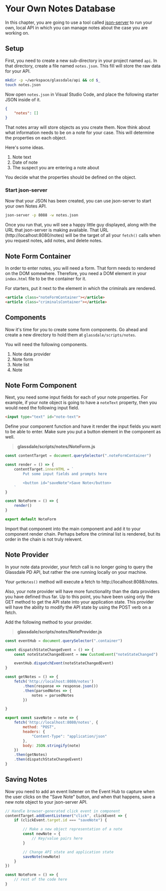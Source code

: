 # Your Own Notes Database

In this chapter, you are going to use a tool called [json-server](https://github.com/typicode/json-server) to run your own, local API in which you can manage notes about the case you are working on.

## Setup

First, you need to create a new sub-directory in your project named `api`. In that directory, create a file named `notes.json`. This fill will store the raw data for your API.

```sh
mkdir -p ~/workspace/glassdale/api && cd $_
touch notes.json
```

Now open `notes.json` in Visual Studio Code, and place the following starter JSON inside of it.

```json
{
    "notes": []
}
```

That notes array will store objects as you create them. Now think about what information needs to be on a note for your case. This will determine the properties on each object.

Here's some ideas.

1. Note text
1. Date of note
1. The suspect you are entering a note about

You decide what the properties should be defined on the object.

### Start json-server

Now that your JSON has been created, you can use json-server to start your own Notes API.

```sh
json-server -p 8088 -w notes.json
```

Once you run that, you will see a happy little guy displayed, along with the URL that json-server is making available. That URL (http://localhost:8080/notes) will be the target of all your `fetch()` calls when you request notes, add notes, and delete notes.

## Note Form Container

In order to enter notes, you will need a form. That form needs to rendered on the DOM somewhere. Therefore, you need a DOM element in your `index.html` file to be the container for it.

For starters, put it next to the element in which the criminals are rendered.

```html
<article class="noteFormContainer"></article>
<article class="criminalsContainer"></article>
```

## Components

Now it's time for you to create some form components. Go ahead and create a new directory to hold them at `glassdale/scripts/notes`.

You will need the following components.

1. Note data provider
1. Note form
1. Note list
1. Note

## Note Form Component

Next, you need some input fields for each of your note properties. For example, if your note object is going to have a `noteText` property, then you would need the following input field.

```html
<input type="text" id="note-text">
```

Define your component function and have it render the input fields you want to be able to enter. Make sure you put a button element in the component as well.

> **glassdale/scripts/notes/NoteForm.js**

```js
const contentTarget = document.querySelector(".noteFormContainer")

const render = () => {
    contentTarget.innerHTML = `
        Put some input fields and prompts here

        <button id="saveNote">Save Note</button>
    `
}

const NoteForm = () => {
    render()
}

export default NoteForm
```

Import that component into the main component and add it to your component render chain. Perhaps before the criminal list is rendered, but its order in the chain is not truly relevent.

## Note Provider

In your note data provider, your fetch call is no longer going to query the Glassdale PD API, but rather the one running locally on your machine.

Your `getNotes()` method will execute a fetch to http://localhost:8088/notes.

Also, your note provider will have more functionality than the data providers you have defined thus far. Up to this point, you have been using only the GET method to get the API state into your application state. This provider will have the ability to modify the API state by using the POST verb on a fetch.

Add the following method to your provider.

> **glassdale/scripts/notes/NoteProvider.js**

```js
const eventHub = document.querySelector(".container")

const dispatchStateChangeEvent = () => {
    const noteStateChangedEvent = new CustomEvent("noteStateChanged")

    eventHub.dispatchEvent(noteStateChangedEvent)
}

const getNotes = () => {
    fetch('http://localhost:8080/notes')
        .then(response => response.json())
        .then(parsedNotes => {
            notes = parsedNotes
        })

}

export const saveNote = note => {
    fetch('http://localhost:8080/notes', {
        method: "POST",
        headers: {
            "Content-Type": "application/json"
        },
        body: JSON.stringify(note)
    })
    .then(getNotes)
    .then(dispatchStateChangeEvent)
}
```

## Saving Notes

Now you need to add an event listener on the Event Hub to capture when the user clicks on the "Save Note" button, and when that happens, save a new note object to your json-server API.

```js
// Handle browser-generated click event in component
contentTarget.addEventListener("click", clickEvent => {
    if (clickEvent.target.id === "saveNote") {

        // Make a new object representation of a note
        const newNote = {
            // Key/value pairs here
        }

        // Change API state and application state
        saveNote(newNote)
    }
})

const NoteForm = () => {
    // rest of the code here
}
```

